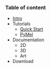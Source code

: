 ### Table of content

* [Intro]()
* Tutorials
  - [Quick Start]()
  - [PyMel]()
* Documentation
  - 2D
  - 3D
  - Art
* Download
